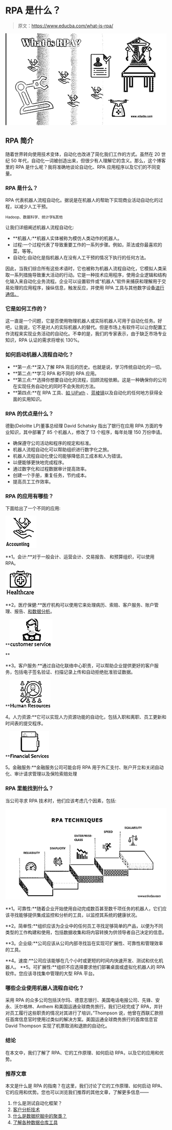 # RPA 是什么？

> 原文：<https://www.educba.com/what-is-rpa/>

![What is RPA](img/1cd57693f868093431a81d9703d170a0.png)



## RPA 简介

随着世界转向使用技术变体，自动化也改进了简化我们工作的方式。虽然在 20 世纪 50 年代，自动化一词被创造出来，但很少有人理解它的含义。那么，这个博客里的 RPA 是什么呢？我将准确地谈论自动化、RPA 应用程序以及它们的不同变量。

### RPA 是什么？

RPA 代表机器人流程自动化。据说是在机器人的帮助下实现商业活动自动化的过程，以减少人工干预。

<small>Hadoop、数据科学、统计学&其他</small>

让我们详细阐述机器人流程自动化:

*   **机器人:**机器人实体被称为模仿人类动作的机器人。
*   过程:一个过程代表了导致重要工作的一系列步骤。例如，茶法或你最喜欢的菜，等等。
*   自动化:自动化是指机器人在没有人工干预的情况下执行的任何方法。

因此，当我们综合所有这些术语时，它也被称为机器人流程自动化，它模拟人类采取一系列措施导致重大活动的行动。它是一种技术应用程序，使用企业逻辑和结构化输入来自动化业务流程。企业可以设置软件或“机器人”软件来捕获和理解用于交易处理的应用程序，操纵信息，触发反应，并使用 RPA 工具与其他数字设备[进行通信。](https://www.educba.com/rpa-tools/)

### 它是如何工作的？

这一直是一个问题，它是否使用物理机器人或实际机器人可用于自动化任务。好吧，让我说，它不是对人的实际机器人的替代。但是市场上有软件可以让你配置工作流程来实现业务活动的自动化。不幸的是，我们的专家表示，由于缺乏市场专业知识，RPA 认证的需求将增长 130%。

### 如何启动机器人流程自动化？

*   **第一点:**深入了解 RPA 背后的历史。也就是说，学习传统自动化的一切。
*   **第二点:**学习 RPA 和不同的 RPA 应用。
*   **第三点:**选择你想要自动化的流程，回顾流程依赖。这是一种确保你的公司在实现任务自动化的同时不会失败的方法。
*   **第四点:**在 RPA 工具、[如 UiPath](https://www.educba.com/uipath-careers/) 、[蓝棱镜](https://www.educba.com/what-is-blue-prism/)以及自动化的任何地方获得全面的实用知识。

### RPA 的优点是什么？

德勤(Deloitte LP)董事总经理 David Schatsky 指出了银行在应用 RPA 方面的专业知识，其中部署了 85 个机器人，修改了 13 个程序，每年处理 150 万份申请。

*   确保遵守公司活动和程序的规定和标准。
*   机器人流程自动化可以帮助组织进行数字化之旅。
*   机器人流程自动化使公司能够降低员工成本和人为错误。
*   以便能够更快地完成程序。
*   通过数字化和过程数据审计提高效率。
*   创建一个手册，重复任务，节约成本。
*   提高员工工作效率。

### RPA 的应用有哪些？

下面给出了一个不同的应用:

![Accounting](img/2f25d2bc972a2c39fc087068ddb5ec32.png)



**1。会计:**对于一般会计、运营会计、交易报告、
和预算组织，可以使用 RPA。

![Healthcare](img/6900836bc69b9ac73fe5a1385b04e792.png)



**2。医疗保健:**医疗机构可以使用它来处理病历、索赔、客户服务、账户管理、报告、[和数据分析](https://www.educba.com/what-is-data-analytics/)。

**![Customer Service](img/c35e303142f88047266f883686334453.png)

** 

**3。客户服务:**通过自动化联络中心职责，可以帮助企业提供更好的客户服务，包括电子签名验证、扫描记录上传和自动拒绝批准验证数据。

**![RPA - Human resources](img/6d41162fcf8ec46441179e0f48447e46.png)



4。人力资源:**它可以实现人力资源功能的自动化，包括入职和离职、员工更新和时间表的提交程序。

**![ Financial Service](img/02870ff396ca4068d7643389fde6ff98.png)



5。金融服务:**金融服务公司可能会将 RPA 用于外汇支付、账户开立和关闭自动化、审计请求管理以及保险索赔处理

### RPA 里能找到什么？

当公司寻求 RPA 技术时，他们应该考虑几个因素，包括:

![RPA Techniques](img/05db457b5679f05dec87606a89155b9e.png)



**1。可靠性:**随着企业开始使用自动完成数百甚至数千项任务的机器人，它们应该寻找能够提供集成监控和分析的工具，以监控其系统的健康状况。

**2。简单性:**组织应该为企业中的任何员工寻找足够简单的产品，以便为不同类型的工作构建和使用，包括数据收集和将内容转换为供领导者自己决定的信息。

**3。企业级:**公司应该从公司内部寻找旨在实现可扩展性、可靠性和管理效率的工具。

**4。速度:**公司应该能够在几个小时或更短的时间内快速开发、测试和优化机器人。
 **5。可扩展性:**组织不应选择要求他们部署桌面或虚拟化机器人的 RPA 软件。您应该寻找集中管理的大型 RPA 平台。

### 哪些企业使用机器人流程自动化？

采用 RPA 的众多公司包括沃尔玛、德意志银行、美国电话电报公司、先锋、安永、沃尔格林、Anthem 和美国运通全球商务旅行。我们已经完成了 RPA，并针对员工履行这些职责的情况对其进行了培训，”Thompson 说，他曾在西联汇款担任首席信息官时使用过类似的解决方案。美国运通全球商务旅行的首席信息官 David Thompson 实现了机票取消和退款的自动化。

### 结论

在本文中，我们了解了 RPA、它的工作原理、如何启动 RPA，以及它的应用和优势。

### 推荐文章

本文是什么是 RPA 的指南？在这里，我们讨论了它的工作原理、如何启动 RPA、它的应用和优势。您也可以浏览我们推荐的其他文章，了解更多信息——

1.  什么是测试自动化框架？
2.  [客户分析技术](https://www.educba.com/customer-analytics-techniques/)
3.  [什么是数据挖掘中的聚类？](https://www.educba.com/what-is-clustering-in-data-mining/)
4.  [了解各种数据仓库工具](https://www.educba.com/data-warehouse-tools/)





